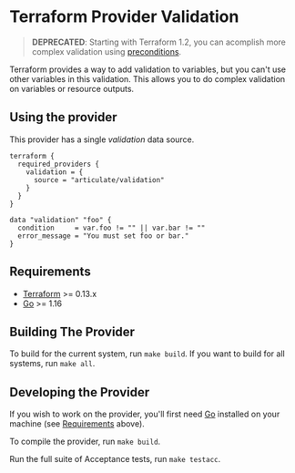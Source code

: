 # Terraform Provider Validation

> __DEPRECATED__: Starting with Terraform 1.2, you can acomplish more complex
> validation using [preconditions](https://developer.hashicorp.com/terraform/tutorials/configuration-language/custom-conditions#add-preconditions).

Terraform provides a way to add validation to variables, but you can't use other
variables in this validation. This allows you to do complex validation on variables
or resource outputs.

## Using the provider

This provider has a single _validation_ data source.

```hcl
terraform {
  required_providers {
    validation = {
      source = "articulate/validation"
    }
  }
}

data "validation" "foo" {
  condition     = var.foo != "" || var.bar != ""
  error_message = "You must set foo or bar."
}
```

## Requirements

* [Terraform](https://www.terraform.io/downloads.html) >= 0.13.x
* [Go](https://golang.org/doc/install) >= 1.16

## Building The Provider

To build for the current system, run `make build`. If you want to build for all
systems, run `make all`.

## Developing the Provider

If you wish to work on the provider, you'll first need [Go](http://www.golang.org)
installed on your machine (see [Requirements](#requirements) above).

To compile the provider, run `make build`.

Run the full suite of Acceptance tests, run `make testacc`.
